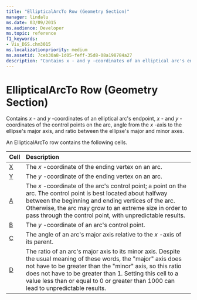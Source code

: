 ```yaml
---
title: "EllipticalArcTo Row (Geometry Section)" 
manager: lindalu
ms.date: 03/09/2015
ms.audience: Developer
ms.topic: reference
f1_keywords:
- Vis_DSS.chm3015 
ms.localizationpriority: medium
ms.assetid: 7ceb30a8-1d05-feff-35d8-08a198784a27
description: "Contains x - and y -coordinates of an elliptical arc's endpoint, x - and y -coordinates of the control points on the arc, angle from the x -axis to the ellipse's major axis, and ratio between the ellipse's major and minor axes."
---
```


# EllipticalArcTo Row (Geometry Section)

Contains *x* - and *y* -coordinates of an elliptical arc's endpoint, *x* - and *y* -coordinates of the control points on the arc, angle from the *x* -axis to the ellipse's major axis, and ratio between the ellipse's major and minor axes.
  
An EllipticalArcTo row contains the following cells.
  
|**Cell**|**Description**|
|:-----|:-----|
|[X](x-cell-geometry-section.md) <br/> |The *x*  -coordinate of the ending vertex on an arc. |
|[Y](y-cell-geometry-section.md) <br/> |The *y*  -coordinate of the ending vertex on an arc. |
|[A](a-cell-geometry-section.md) <br/> |The *x*  -coordinate of the arc's control point; a point on the arc. The control point is best located about halfway between the beginning and ending vertices of the arc. Otherwise, the arc may grow to an extreme size in order to pass through the control point, with unpredictable results. |
|[B](b-cell-geometry-section.md) <br/> |The *y*  -coordinate of an arc's control point. |
|[C](c-cell-geometry-section.md) <br/> |The angle of an arc's major axis relative to the  *x*  -axis of its parent. |
|[D](d-cell-geometry-section.md) <br/> |The ratio of an arc's major axis to its minor axis. Despite the usual meaning of these words, the "major" axis does not have to be greater than the "minor" axis, so this ratio does not have to be greater than 1. Setting this cell to a value less than or equal to 0 or greater than 1000 can lead to unpredictable results. |
